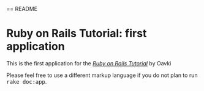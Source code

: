 == README

# Ruby on Rails Tutorial: first application

This is the first application for the
[*Ruby on Rails Tutorial*](http://railstutorial.org/)
by Oavki


Please feel free to use a different markup language if you do not plan to run
<tt>rake doc:app</tt>.
